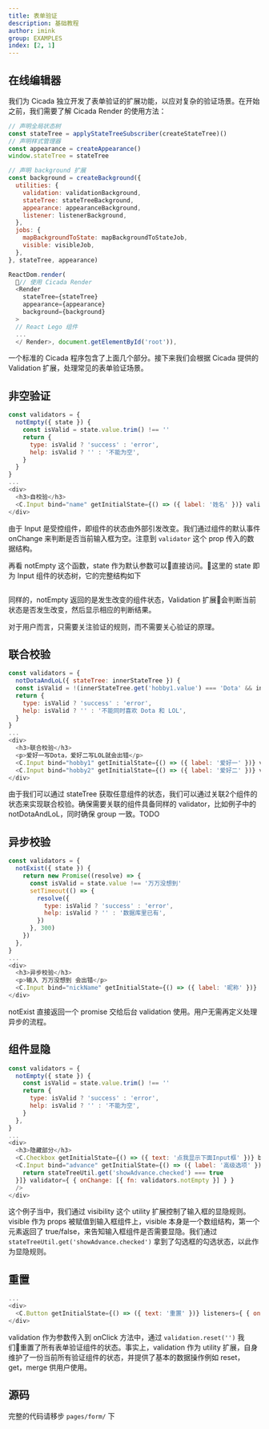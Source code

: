 ```yaml
---
title: 表单验证
description: 基础教程
author: imink
group: EXAMPLES
index: [2, 1]
---
```


## 在线编辑器

<div class='demo' id='demo-2' demo-name='helloWorld' mount-name='helloWorld'></div>

我们为 Cicada 独立开发了表单验证的扩展功能，以应对复杂的验证场景。在开始之前，我们需要了解 Cicada Render 的使用方法：
```js
// 声明全局状态树
const stateTree = applyStateTreeSubscriber(createStateTree)()
// 声明样式管理器
const appearance = createAppearance()
window.stateTree = stateTree

// 声明 background 扩展
const background = createBackground({
  utilities: {
    validation: validationBackground,
    stateTree: stateTreeBackground,
    appearance: appearanceBackground,
    listener: listenerBackground,
  },
  jobs: {
    mapBackgroundToState: mapBackgroundToStateJob,
    visible: visibleJob,
  },
}, stateTree, appearance)

ReactDom.render(
  // 使用 Cicada Render
  <Render
    stateTree={stateTree}
    appearance={appearance}
    background={background}
  >
  // React Lego 组件
  ...
  </ Render>, document.getElementById('root')),
```

一个标准的 Cicada 程序包含了上面几个部分。接下来我们会根据 Cicada 提供的 Validation 扩展，处理常见的表单验证场景。

## 非空验证
```js
const validators = {
  notEmpty({ state }) {
    const isValid = state.value.trim() !== ''
    return {
      type: isValid ? 'success' : 'error',
      help: isValid ? '' : '不能为空',
    }
  }
}
...
<div>
  <h3>自校验</h3>
  <C.Input bind="name" getInitialState={() => ({ label: '姓名' })} validator={ { onChange: [{ fn: validators.notEmpty }] } } />
</div>
```
由于 Input 是受控组件，即组件的状态由外部引发改变。我们通过组件的默认事件 onChange 来判断是否当前输入框为空。注意到 `validator` 这个 prop 传入的数据结构。

再看 notEmpty 这个函数，state 作为默认参数可以直接访问。这里的 state 即为 Input 组件的状态树，它的完整结构如下
```json
```
同样的，notEmpty 返回的是发生改变的组件状态，Validation 扩展会判断当前状态是否发生改变，然后显示相应的判断结果。

对于用户而言，只需要关注验证的规则，而不需要关心验证的原理。

## 联合校验

```js
const validators = {
  notDotaAndLoL({ stateTree: innerStateTree }) {
  const isValid = !(innerStateTree.get('hobby1.value') === 'Dota' && innerStateTree.get('hobby2.value') === 'LOL')
  return {
    type: isValid ? 'success' : 'error',
    help: isValid ? '' : '不能同时喜欢 Dota 和 LOL',
  }
}
...
<div>
  <h3>联合校验</h3>
  <p>爱好一写Dota，爱好二写LOL就会出错</p>
  <C.Input bind="hobby1" getInitialState={() => ({ label: '爱好一' })} validator={ { onChange: [{ fn: validators.notDotaAndLoL, group: 'hobby' }] } } />
  <C.Input bind="hobby2" getInitialState={() => ({ label: '爱好二' })} validator={ { onChange: [{ fn: validators.notDotaAndLoL, group: 'hobby' }] } } />
</div>
```
由于我们可以通过 stateTree 获取任意组件的状态，我们可以通过关联2个组件的状态来实现联合校验。确保需要关联的组件具备同样的 validator，比如例子中的 notDotaAndLoL，同时确保 group 一致。TODO 

## 异步校验
```js
const validators = {
  notExist({ state }) {
    return new Promise((resolve) => {
      const isValid = state.value !== '万万没想到'
      setTimeout(() => {
        resolve({
          type: isValid ? 'success' : 'error',
          help: isValid ? '' : '数据库里已有',
        })
      }, 300)
    })
  },
}
...
<div>
  <h3>异步校验</h3>
  <p>输入 万万没想到 会出错</p>
  <C.Input bind="nickName" getInitialState={() => ({ label: '昵称' })} validator={ { onChange: [{ fn: validators.notExist }] } } />
</div>
```
notExist 直接返回一个 promise  交给后台 validation 使用。用户无需再定义处理异步的流程。

## 组件显隐

```js
const validators = {
  notEmpty({ state }) {
    const isValid = state.value.trim() !== ''
    return {
      type: isValid ? 'success' : 'error',
      help: isValid ? '' : '不能为空',
    }
  },
}
...
<div>
  <h3>隐藏部分</h3>
  <C.Checkbox getInitialState={() => ({ text: '点我显示下面Input框' })} bind="showAdvance" />
  <C.Input bind="advance" getInitialState={() => ({ label: '高级选项' })} visible={[({ stateTree: stateTreeUtil }) => {
    return stateTreeUtil.get('showAdvance.checked') === true
  }]} validator={ { onChange: [{ fn: validators.notEmpty }] } }
  />
</div>

```
这个例子当中，我们通过 visibility 这个 utility 扩展控制了输入框的显隐规则。visible 作为 props 被赋值到输入框组件上，visible 本身是一个数组结构，第一个元素返回了 true/false，来告知输入框组件是否需要显隐。我们通过 `stateTreeUtil.get('showAdvance.checked')` 拿到了勾选框的勾选状态，以此作为显隐规则。


## 重置
```js
...
<div>
  <C.Button getInitialState={() => ({ text: '重置' })} listeners={ { onClick: { fns: [{ fn({ validation }) { validation.reset('') } }] } } } />
</div>
```
validation 作为参数传入到 onClick 方法中，通过 `validation.reset('')` 我们重置了所有表单验证组件的状态。事实上，validation 作为 utility 扩展，自身维护了一份当前所有验证组件的状态，并提供了基本的数据操作例如 reset，get，merge 供用户使用。

## 源码
完整的代码请移步 `pages/form/` 下
